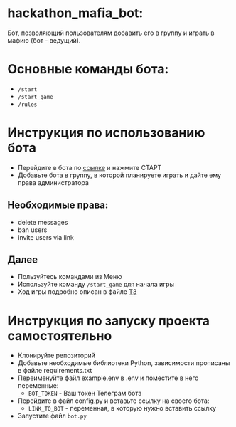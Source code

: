 # hackathon_mafia_bot:

Бот, позволяющий пользователям добавить его в группу и играть в мафию (бот - ведущий).

# Основные команды бота:

- `/start`
- `/start_game`
- `/rules`

# Инструкция по использованию бота
- Перейдите в бота по [ссылке](https://t.me/hackathon_mafia_bot) и нажмите СТАРТ
- Добавьте бота в группу, в которой планируете играть и дайте ему права администратора
## Необходимые права:
- delete messages
- ban users
- invite users via link

## Далее
- Пользуйтесь командами из Меню
- Используйте команду `/start_game` для начала игры
- Ход игры подробно описан в файле [ТЗ](https://github.com/alinkalina/hachathon-bot-mafia/blob/main/ТЗ.md)

# Инструкция по запуску проекта самостоятельно 

- Клонируйте репозиторий
- Добавьте необходимые библиотеки Python, зависимости прописаны в файле requirements.txt
- Переименуйте файл example.env в .env и поместите в него переменные:
  - `BOT_TOKEN` - Ваш токен Телеграм бота
- Перейдите в файл config.py и вставьте ссылку на своего бота:
  - `LINK_TO_BOT` - переменная, в которую нужно вставить ссылку
- Запустите файл `bot.py`
